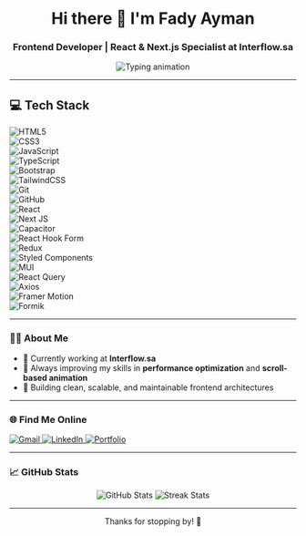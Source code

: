 <h1 align="center">Hi there 👋 I'm Fady Ayman</h1>
<h3 align="center">Frontend Developer | React & Next.js Specialist at Interflow.sa</h3>

<p align="center">
  <img src="https://readme-typing-svg.herokuapp.com?font=Fira+Code&duration=2000&pause=1000&color=38BDF8&center=true&width=440&lines=Building+interactive+UIs+with+React+%26+Next.js;Crafting+clean+code+%7C+Responsive+Designs;Lover+of+Performance+%26+Animations" alt="Typing animation" />
</p>

---

## 💻 Tech Stack

![HTML5](https://img.shields.io/badge/html5-%23E34F26.svg?style=for-the-badge&logo=html5&logoColor=white)  
![CSS3](https://img.shields.io/badge/css3-%231572B6.svg?style=for-the-badge&logo=css3&logoColor=white)  
![JavaScript](https://img.shields.io/badge/javascript-%23323330.svg?style=for-the-badge&logo=javascript&logoColor=%23F7DF1E)  
![TypeScript](https://img.shields.io/badge/typescript-%23007ACC.svg?style=for-the-badge&logo=typescript&logoColor=white)  
![Bootstrap](https://img.shields.io/badge/bootstrap-%23563D7C.svg?style=for-the-badge&logo=bootstrap&logoColor=white)  
![TailwindCSS](https://img.shields.io/badge/tailwindcss-%2338B2AC.svg?style=for-the-badge&logo=tailwind-css&logoColor=white)  
![Git](https://img.shields.io/badge/git-%23F05033.svg?style=for-the-badge&logo=git&logoColor=white)  
![GitHub](https://img.shields.io/badge/github-%23121011.svg?style=for-the-badge&logo=github&logoColor=white)  
![React](https://img.shields.io/badge/react-%2320232a.svg?style=for-the-badge&logo=react&logoColor=%2361DAFB)  
![Next JS](https://img.shields.io/badge/next-black?style=for-the-badge&logo=next.js&logoColor=white)  
![Capacitor](https://img.shields.io/badge/Capacitor-119EFF?style=for-the-badge&logo=capacitor&logoColor=white)  
![React Hook Form](https://img.shields.io/badge/React_Hook_Form-EC5990?style=for-the-badge&logo=reacthookform&logoColor=white)  
![Redux](https://img.shields.io/badge/Redux-%23593d88.svg?style=for-the-badge&logo=redux&logoColor=white)  
![Styled Components](https://img.shields.io/badge/styled--components-DB7093?style=for-the-badge&logo=styled-components&logoColor=white)  
![MUI](https://img.shields.io/badge/MUI-%230081CB.svg?style=for-the-badge&logo=material-ui&logoColor=white)  
![React Query](https://img.shields.io/badge/React_Query-FF4154?style=for-the-badge&logo=react-query&logoColor=white)  
![Axios](https://img.shields.io/badge/axios-%2300BFFF.svg?style=for-the-badge&logo=axios&logoColor=white)  
![Framer Motion](https://img.shields.io/badge/Framer_Motion-0055FF?style=for-the-badge&logo=framer&logoColor=white)  
![Formik](https://img.shields.io/badge/Formik-EEC06E?style=for-the-badge&logo=formik&logoColor=black)

---

### 👨‍💻 About Me

- 🔭 Currently working at **Interflow.sa**  
- 🧠 Always improving my skills in **performance optimization** and **scroll-based animation**  
- 💼 Building clean, scalable, and maintainable frontend architectures  

---

### 🌐 Find Me Online

<p align="left">
  <a href="mailto:fady.dev8@gmail.com">
    <img src="https://img.shields.io/badge/Gmail-fady.dev8@gmail.com-D14836?style=for-the-badge&logo=gmail&logoColor=white" alt="Gmail" />
  </a>
  <a href="https://www.linkedin.com/in/fady-ayman-00906533a/" target="_blank">
    <img src="https://img.shields.io/badge/LinkedIn-Fady%20Ayman-0077B5?style=for-the-badge&logo=linkedin&logoColor=white" alt="LinkedIn" />
  </a>
  <a href="https://fady-ayman-portfolio.vercel.app/" target="_blank">
    <img src="https://img.shields.io/badge/Portfolio-Visit-blueviolet?style=for-the-badge&logo=vercel&logoColor=white" alt="Portfolio" />
  </a>
</p>

---

### 📈 GitHub Stats

<p align="center">
  <img src="https://github-readme-stats.vercel.app/api?username=Fadi-Ayman&show_icons=true&theme=tokyonight&hide_border=true" alt="GitHub Stats" />
  <img src="https://github-readme-streak-stats.herokuapp.com/?user=Fadi-Ayman&theme=tokyonight&hide_border=true" alt="Streak Stats" />
</p>

---

<p align="center">Thanks for stopping by! 🚀</p>
